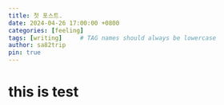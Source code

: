 ```yaml
---
title: 첫 포스트.
date: 2024-04-26 17:00:00 +0800
categories: [feeling]
tags: [writing]     # TAG names should always be lowercase
author: sa82trip
pin: true
---
```

# this is test
